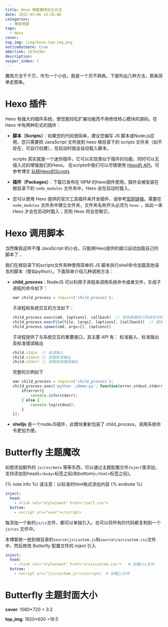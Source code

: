 ```yaml
---
title: Hexo 博客魔改优化方法
date: 2022-03-06 14:26:06
categories:
  - 博客搭建
tags:
  - Hexo
cover:
top_img: /img/hexo-top-img.png
noticeOutdate: true
abbrlink: 18fbd3bc
description:
swiper_index: 2
---
```


魔改方法千千万，作为一个小白，我是一个页不熟练。下面列出几种方法，那条简单走那条。
<!-- more -->

# Hexo 插件

Hexo 有强大的插件系统，使您能轻松扩展功能而不用修改核心模块的源码。在 Hexo 中有两种形式的插件：

- **脚本（Scripts）**：如果您的代码很简单，建议您编写 JS 脚本或Node.js应用，您只需要把 JavaScript 文件放到 hexo 根目录下的 scripts 文件夹（如不存在，可自行创建），在启动时就会自动载入脚本。

    scripts 其实就是一个迷你插件，它可以实现类似于插件的功能，同时可以无侵入式的增强我们的Hexo。
    在scripts中我们可以尽情使用 [Hexo的 API](https://hexo.io/zh-cn/api/)。可参考博文 [玩转Hexo的Scripts](https://blog.hvnobug.com/post/hexo-script.html)

- **插件（Packages）**：下载已发布在 NPM 的hexo插件使用。插件会被安装在根目录下的 `node_modules` 文件夹中，Hexo 会在启动时载入。

- 您可以使用 Hexo 提供的官方工具插件来开发插件，请参考[官网链接](https://hexo.io/zh-cn/docs/plugins.html)。需要在 `node_modules` 文件夹中建立文件夹，文件夹名称开头必须为 `hexo-`，如此一来 Hexo 才会在启动时载入；否则 Hexo 将会忽略它。

# Hexo 调用脚本

当然像我这样不懂 JavaScript 的小白，只能用Hexo提供的接口自动加载自己的脚本了...

我们在根目录下的scripts文件夹种使用简单的 JS 脚本执行shell命令加载其他语言的脚本（譬如python）。下面简单介绍几种调用方法：

- **child_process**：NodeJS 可以利用子进程来调用系统命令或者文件，生成子进程的命令如下：

  ```javascript
  var child_process = require('child_process');
  ```

  子进程和系统交互的方法如下：

  ```javascript
  child_process.exec(cmd, [options], callback)  // 提供直接执行系统命令的方法
  child_process.execFile(file, [args], [options], [callback])  // 提供调用脚本文件的方法
  child_process.spawn(cmd, args=[], [options])  
  ```

  子进程提供了与系统交互的重要接口，其主要 API 有： 标准输入、标准输出及标准错误输出

  ```javascript
  child.stdin  // 标准输入
  child.stdout // 获取标准输出
  child.stderr // 获取标准错误输出
  ```

  完整的示例如下

  ```js
  var child_process = require('child_process');
  child_process.exec('python ./demo.py', function(error,stdout,stderr){
      if(error){
          console.info(stderr);
      } else {
          console.log(stdout);
      }
  });
  ```

- **shelljs** 是一个nodeJS插件，此模块重新包装了 child_process，调用系统命令更加方便。

# Butterfly 主题魔改

如想添加额外的 `js/css/meta` 等等东西，可以通过主题配置文件`Inject`里添加，支持添加到head(``</body>``标签之前)和bottom(`</html>`标签之前)。

{% note info %} 请注意：以标准的html格式添加内容 {% endnote %}

```yaml
inject:
  head:
  	- <link rel="stylesheet" href="/self.css">
  bottom:
  	- <script src="xxxx"></script>
```

每添加一个新的`js/cs`文件，都可以单独引入。也可以将所有的代码都复制到一个`js/css` 文件中。

本博客统一放到根目录的`source\js\custom.js`和`source\css\custom.css`文件中，然后修改 Butterfly 配置文件的 inject 引入

```yaml
inject:
  head:
    - <link rel="stylesheet" href="/css/custom.css">   # 加载css文件
  bottom:
    - <script src="/js/custom.js"></script>  # 加载js文件
```

# Butterfly 主题封面大小

**cover**: 1080\*720 = 3:2

**top\_img**: 1920\*600 =16:5